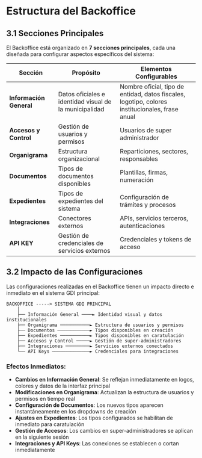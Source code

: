 # Estructura del Backoffice

## 3.1 Secciones Principales

El Backoffice está organizado en **7 secciones principales**, cada una diseñada para configurar aspectos específicos del sistema:

| **Sección** | **Propósito** | **Elementos Configurables** |
|-------------|---------------|------------------------------|
| **Información General** | Datos oficiales e identidad visual de la municipalidad | Nombre oficial, tipo de entidad, datos fiscales, logotipo, colores institucionales, frase anual |
| **Accesos y Control** | Gestión de usuarios y permisos | Usuarios de super administrador |
| **Organigrama** | Estructura organizacional | Reparticiones, sectores, responsables |
| **Documentos** | Tipos de documentos disponibles | Plantillas, firmas, numeración |
| **Expedientes** | Tipos de expedientes del sistema | Configuración de trámites y procesos |
| **Integraciones** | Conectores externos | APIs, servicios terceros, autenticaciones |
| **API KEY** | Gestión de credenciales de servicios externos | Credenciales y tokens de acceso |

## 3.2 Impacto de las Configuraciones

Las configuraciones realizadas en el Backoffice tienen un impacto directo e inmediato en el sistema GDI principal:

```
BACKOFFICE -----> SISTEMA GDI PRINCIPAL
    │
    ├── Información General ────► Identidad visual y datos institucionales
    ├── Organigrama ───────────► Estructura de usuarios y permisos  
    ├── Documentos ────────────► Tipos disponibles en creación
    ├── Expedientes ───────────► Tipos disponibles en caratulación
    ├── Accesos y Control ─────► Gestión de super-administradores
    ├── Integraciones ─────────► Servicios externos conectados
    └── API Keys ──────────────► Credenciales para integraciones
```

### Efectos Inmediatos:

- **Cambios en Información General**: Se reflejan inmediatamente en logos, colores y datos de la interfaz principal
- **Modificaciones en Organigrama**: Actualizan la estructura de usuarios y permisos en tiempo real  
- **Configuración de Documentos**: Los nuevos tipos aparecen instantáneamente en los dropdowns de creación
- **Ajustes en Expedientes**: Los tipos configurados se habilitan de inmediato para caratulación
- **Gestión de Accesos**: Los cambios en super-administradores se aplican en la siguiente sesión
- **Integraciones y API Keys**: Las conexiones se establecen o cortan inmediatamente